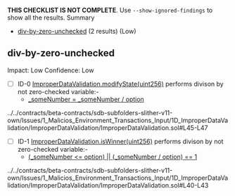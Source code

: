 **THIS CHECKLIST IS NOT COMPLETE**. Use `--show-ignored-findings` to show all the results.
Summary
 - [div-by-zero-unchecked](#div-by-zero-unchecked) (2 results) (Low)
## div-by-zero-unchecked
Impact: Low
Confidence: Low
 - [ ] ID-0
[ImproperDataValidation.modifyState(uint256)](../../contracts/beta-contracts/sdb-subfolders-slither-v11-own/Issues/1_Malicios_Environment_Transactions_Input/1D_ImproperDataValidation/ImproperDataValidation/ImproperDataValidation.sol#L45-L47) performs divison by not zero-checked variable:- 
	- [_someNumber = _someNumber / option](../../contracts/beta-contracts/sdb-subfolders-slither-v11-own/Issues/1_Malicios_Environment_Transactions_Input/1D_ImproperDataValidation/ImproperDataValidation/ImproperDataValidation.sol#L46)

../../contracts/beta-contracts/sdb-subfolders-slither-v11-own/Issues/1_Malicios_Environment_Transactions_Input/1D_ImproperDataValidation/ImproperDataValidation/ImproperDataValidation.sol#L45-L47


 - [ ] ID-1
[ImproperDataValidation.isWinner(uint256)](../../contracts/beta-contracts/sdb-subfolders-slither-v11-own/Issues/1_Malicios_Environment_Transactions_Input/1D_ImproperDataValidation/ImproperDataValidation/ImproperDataValidation.sol#L40-L43) performs divison by not zero-checked variable:- 
	- [(_someNumber <= option) || (_someNumber / option) == 1](../../contracts/beta-contracts/sdb-subfolders-slither-v11-own/Issues/1_Malicios_Environment_Transactions_Input/1D_ImproperDataValidation/ImproperDataValidation/ImproperDataValidation.sol#L42)

../../contracts/beta-contracts/sdb-subfolders-slither-v11-own/Issues/1_Malicios_Environment_Transactions_Input/1D_ImproperDataValidation/ImproperDataValidation/ImproperDataValidation.sol#L40-L43


